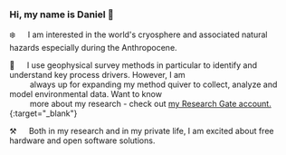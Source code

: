 ### Hi, my name is Daniel 👋

:snowflake: &emsp; I am interested in the world's cryosphere and associated natural hazards especially during the Anthropocene.

:telescope: &emsp; I use geophysical survey methods in particular to identify and understand key process drivers. However, I am\
&emsp; &emsp; always up for expanding my method quiver to collect, analyze and model environmental data. Want to know\
&emsp; &emsp; more about my research - check out [my Research Gate account.](https://www.researchgate.net/profile/Daniel-Binder){:target="_blank"}

:hammer_and_pick: &emsp; Both in my research and in my private life, I am excited about free hardware and open software solutions.
